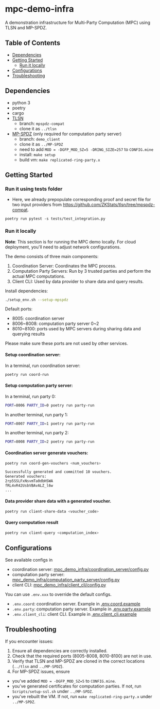 # mpc-demo-infra

A demonstration infrastructure for Multi-Party Computation (MPC) using TLSN and MP-SPDZ.

## Table of Contents
- [Dependencies](#dependencies)
- [Getting Started](#getting-started)
  - [Run it locally](#run-it-locally)
- [Configurations](#configurations)
- [Troubleshooting](#troubleshooting)

## Dependencies

- python 3
- poetry
- cargo
- [TLSN](https://github.com/ZKStats/tlsn)
  - branch: `mpspdz-compat`
  - clone it as `../tlsn`
- [MP-SPDZ](https://github.com/ZKStats/MP-SPDZ) (only required for computation party server)
  - branch: `demo_client`
  - clone it as `../MP-SPDZ`
  - need to add `MOD = -DGFP_MOD_SZ=5 -DRING_SIZE=257` to `CONFIG.mine`
  - install: `make setup`
  - build vm: `make replicated-ring-party.x`

## Getting Started

### Run it using tests folder

- Here, we already prepopulate corresponding proof and secret file for two input providers from https://github.com/ZKStats/tlsn/tree/mpspdz-compat.

```
poetry run pytest -s tests/test_integration.py
```

### Run it locally

**Note**: This section is for running the MPC demo locally. For cloud deployment, you'll need to adjust network configurations.

The demo consists of three main components:

1. Coordination Server: Coordinates the MPC process.
2. Computation Party Servers: Run by 3 trusted parties and perform the actual MPC computations.
3. Client CLI: Used by data provider to share data and query results.

Install dependencies:

```bash
./setup_env.sh --setup-mpspdz
```

Default ports:
- 8005: coordination server
- 8006~8008: computation party server 0~2
- 8010~8100: ports used by MPC servers during sharing data and querying results

Please make sure these ports are not used by other services.

#### Setup coordination server:

In a terminal, run coordination server:

```bash
poetry run coord-run
```

#### Setup computation party server:

In a terminal, run party 0:

```bash
PORT=8006 PARTY_ID=0 poetry run party-run
```

In another terminal, run party 1:

```bash
PORT=8007 PARTY_ID=1 poetry run party-run
```

In another terminal, run party 2:

```bash
PORT=8008 PARTY_ID=2 poetry run party-run
```

#### Coordination server generate vouchers:

```bash
poetry run coord-gen-vouchers <num_vouchers>
```

```bash
Successfully generated and committed 10 vouchers.
Generated vouchers:
2rp5SSLFxNsvmTa0dbHSWA
fRL4vR42UsbVBAvALZ_l6w
...
```

#### Data provider share data with a generated voucher.

```bash
poetry run client-share-data <voucher_code>
```

#### Query computation result

```bash
poetry run client-query <computation_index>
```

## Configurations

See available configs in
- coordination server: [mpc_demo_infra/coordination_server/config.py](mpc_demo_infra/coordination_server/config.py)
- computation party server: [mpc_demo_infra/computation_party_server/config.py](mpc_demo_infra/computation_party_server/config.py)
- client CLI: [mpc_demo_infra/client_cli/config.py](mpc_demo_infra/client_cli/config.py)

You can use `.env.xxx` to override the default configs.
- `.env.coord`: coordination server. Example in [.env.coord.example](.env.coord.example)
- `.env.party`: computation party server. Example in [.env.party.example](.env.party.example)
- `.env.client_cli`: client CLI. Example in [.env.client_cli.example](.env.client_cli.example)

## Troubleshooting

If you encounter issues:
1. Ensure all dependencies are correctly installed.
2. Check that the required ports (8005-8008, 8010-8100) are not in use.
3. Verify that TLSN and MP-SPDZ are cloned in the correct locations (`../tlsn` and `../MP-SPDZ`).
4. For MP-SPDZ issues, ensure
  - you've added `MOD = -DGFP_MOD_SZ=5` to `CONFIG.mine`.
  - you've generated certificates for computation parties. If not, run `Scripts/setup-ssl.sh` under `../MP-SPDZ`.
  - you've rebuilt the VM. If not, run `make replicated-ring-party.x` under `../MP-SPDZ`.
